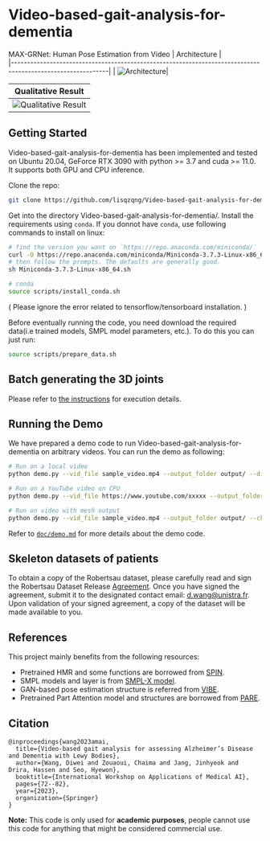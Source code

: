# Video-based-gait-analysis-for-dementia
MAX-GRNet: Human Pose Estimation from Video
| Architecture                                                                                               |                                           
|------------------------------------------------------------------------------------------------------------|
| ![Architecture](https://github.com/lisqzqng/Video-based-gait-analysis-for-dementia/blob/main/Full_MAX-GRNet.png)| 

| Qualitative Result                                                                                         | 
|------------------------------------------------------------------------------------------------------------| 
| ![Qualitative Result](https://github.com/lisqzqng/Video-based-gait-analysis-for-dementia/blob/main/sample_with_skeleton.gif)|

## Getting Started
Video-based-gait-analysis-for-dementia has been implemented and tested on Ubuntu 20.04, GeForce RTX 3090 with python >= 3.7 and cuda >= 11.0. It supports both GPU and CPU inference.

Clone the repo:
```bash
git clone https://github.com/lisqzqng/Video-based-gait-analysis-for-dementia.git
```

Get into the directory Video-based-gait-analysis-for-dementia/. Install the requirements using `conda`. If you donnot have `conda`, use following commands to install on linux:
```bash
# find the version you want on `https://repo.anaconda.com/miniconda/`
curl -O https://repo.anaconda.com/miniconda/Miniconda-3.7.3-Linux-x86_64.sh
# then follow the prompts. The defaults are generally good.
sh Miniconda-3.7.3-Linux-x86_64.sh
```
```bash
# conda
source scripts/install_conda.sh
```
( Please ignore the error related to tensorflow/tensorboard installation. )

Before eventually running the code, you need download the required data(i.e trained models, SMPL model parameters, etc.). To do this you can just run:

```bash
source scripts/prepare_data.sh
```
## Batch generating the 3D joints

Please refer to [the instructions](doc/batch_generation.md) for execution details.

## Running the Demo
We have prepared a demo code to run Video-based-gait-analysis-for-dementia on arbitrary videos. You can run the demo as following:

```bash
# Run on a local video
python demo.py --vid_file sample_video.mp4 --output_folder output/ --display
```
```bash
# Run on a YouTube video on CPU
python demo.py --vid_file https://www.youtube.com/xxxxx --output_folder output/ --display --cpu_only
```
```bash
# Run on video with mesh output
python demo.py --vid_file sample_video.mp4 --output_folder output/ --ckpt checkpoint/max-grnet.pth.tar
```

Refer to [`doc/demo.md`](doc/demo.md) for more details about the demo code.
## Skeleton datasets of patients
To obtain a copy of the Robertsau dataset, please carefully read and sign the Robertsau Dataset Release [Agreement](https://drive.google.com/file/d/1iNk3E3XGtLICvrYVV1DCorLHQERvgDAm/view?usp=sharing). Once you have signed the agreement, submit it to the designated contact email: d.wang@unistra.fr. Upon validation of your signed agreement, a copy of the dataset will be made available to you.

## References
This project mainly benefits from the following resources: 
  - Pretrained HMR and some functions are borrowed from [SPIN](https://github.com/nkolot/SPIN).
  - SMPL models and layer is from [SMPL-X model](https://github.com/vchoutas/smplx).
  - GAN-based pose estimation structure is referred from [VIBE](https://github.com/mkocabas/VIBE).
  - Pretrained Part Attention model and structures are borrowed from [PARE](https://github.com/mkocabas/PARE).

## Citation

```
@inproceedings{wang2023amai,
  title={Video-based gait analysis for assessing Alzheimer’s Disease and Dementia with Lewy Bodies},
  author={Wang, Diwei and Zouaoui, Chaima and Jang, Jinhyeok and Drira, Hassen and Seo, Hyewon},
  booktitle={International Workshop on Applications of Medical AI},
  pages={72--82},
  year={2023},
  organization={Springer}
}
```

**Note:**
This code is only used for **academic purposes**, people cannot use this code for anything that might be considered commercial use.
